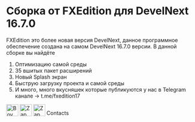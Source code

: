 # Сборка от FXEdition для DevelNext 16.7.0
FXEdition это более новая версия DevelNext, данное программное обеспечение создана на самом DevelNext 16.7.0 версии. 
В данной сборке вы найдёте 
1) Оптимизацию самой среды
2) 35 вшитых пакет расширений
3) Новый Splash экран
4) Быструю загрузку проекта и самой среды
5) И много, много вкусняшек которые публикуются у нас в Telegram канале -> t.me/fxedition17


<img src="https://em-content.zobj.net/source/microsoft-teams/363/boy_1f466.png" alt="Boy" width="32" height="32" style="vertical-align:bottom"> 

<img src="https://em-content.zobj.net/source/microsoft-teams/363/high-voltage_26a1.png" alt="Zap" width="32" height="32" style="vertical-align:bottom">

<img src="https://em-content.zobj.net/source/microsoft-teams/363/closed-mailbox-with-raised-flag_1f4eb.png" alt="Zap" width="32" height="32" style="vertical-align:bottom">
Contacts


